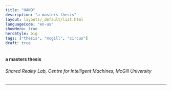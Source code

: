 ```yaml
---
title: "HAND"
description: "a masters thesis"
layout: layouts/_default/list.html
languageCode: "en-us"
showHero: true
heroStyle: big
tags: ["thesis", "mcgill", "circus"]
draft: true
---
```

#### a masters thesis
###### Shared Reality Lab, Centre for Intelligent Machines, McGill University
---